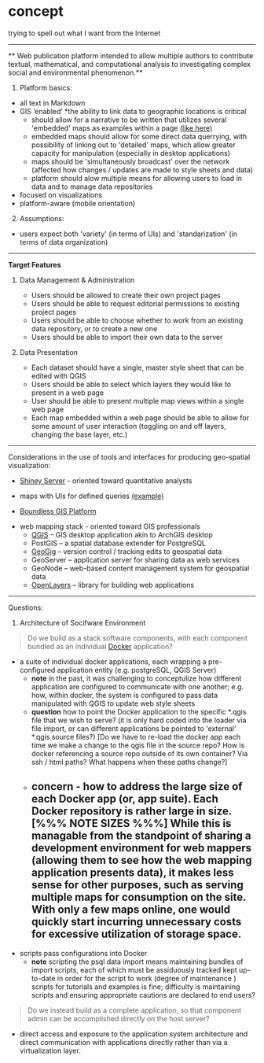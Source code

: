 # concept
trying to spell out what I want from the Internet

----

** Web publication platform intended to allow multiple authors to contribute textual, mathematical, and computational analysis to investigating complex social and environmental phenomenon.** 

1. Platform basics:
 - all text in Markdown
 - GIS ‘enabled’ *the ability to link data to geographic locations is critical
     *  should allow for a narrative to be written that utilizes several 'embedded' maps as examples within a page [(like here)](http://boundlessgeo.com/2013/12/openlayers-3-and-google-maps-api/)
     *  embedded maps should allow for some direct data querrying, with possibility of linking out to 'detailed' maps, which allow greater capacity for manipulation (especially in desktop applications)
     *  maps should be 'simultaneously broadcast' over the network (affected how changes / updates are made to style sheets and data)
     *  platform should alow multiple means for allowing users to load in data and to manage data repositories
 - focused on visualizations
 - platform-aware (mobile orientation) 

2. Assumptions:
 - users expect both 'variety' (in terms of UIs) and 'standarization' (in terms of data organization)

---

**Target Features**

1. Data Management & Administration
    * Users should be allowed to create their own project pages
    * Users should be able to request editorial permissions to existing project pages
    * Users should be able to choose whether to work from an existing data repository, or to create a new one
    * Users should be able to import their own data to the server

2. Data Presentation
    * Each dataset should have a single, master style sheet that can be edited with QGIS
    * Users should be able to select which layers they would like to present in a web page
    * User should be able to present multiple map views within a single web page
    * Each map embedded within a web page should be able to allow for some amount of user interaction (toggling on and off layers, changing the base layer, etc.)

---

Considerations in the use of tools and interfaces for producing geo-spatial visualization:

* [Shiney Server](http://shiny.rstudio.com/) - oriented toward quantitative analysts
 - maps with UIs for defined queries [(example)](http://shiny.rstudio.com/gallery/superzip-example.html)
* [Boundless GIS Platform](http://boundlessgeo.com/products/opengeo-suite/)
 - web mapping stack - oriented toward GIS professionals
    * [QGIS](http://www.qgis.org/en/site/) – GIS desktop application akin to ArchGIS desktop
    * PostGIS – a spatial database extender for PostgreSQL
    * [GeoGig](http://geogig.org/) – version control / tracking edits to geospatial data
    * GeoServer – application server for sharing data as web services
    * GeoNode – web-based content management system for geospatial data
    * [OpenLayers](http://openlayers.org/) – library for building web applications


---

Questions:

1. Architecture of Socifware Environment

 > Do we build as a stack software components, with each component bundled as an individual [Docker](https://www.docker.com/) application? 
 
* a suite of individual docker applications, each wrapping a pre-configured application entity (e.g. postgreSQL, QGIS Server)
  - **note** in the past, it was challenging to conceptulize how different application are configured to communicate with one another; e.g. how, within docker, the system is configured to pass data manipulated with QGIS to update web style sheets  
  - **question** how to point the Docker application to the specific *.qgis file that we wish to serve? (it is only hard coded into the loader via file import, or can different applications be pointed to 'external' *.qgis source files?) [Do we have to re-load the docker app each time we make a change to the qgis file in the source repo?  How is docker referencing a source repo outside of its own container?  Via ssh / html paths?  What happens when these paths change?]
  - **concern** - how to address the large size of each Docker app (or, app suite). Each  Docker repository is rather large in size.  [%%% NOTE SIZES %%%] While this is managable from the standpoint of sharing a development environment for web mappers (allowing them to see how the web mapping application presents data), it makes less sense for other  purposes, such as serving multiple maps for consumption on the site.  With only a few maps online, one would quickly start incurring unnecessary costs for excessive utilization of storage space.
    - 
* scripts pass configurations into Docker
    - **note** scripting the psql data import means maintaining bundles of import scripts, each of which must be assiduously tracked kept up-to-date in order for the script to work (degree of maintenance ) scripts for tutorials and examples is fine; difficulty is maintaining scripts and ensuring appropriate cautions are declared to end users?


>  Do we instead build as a complete application, so that component admin can be accomplished directly on the host server?

- direct access and exposure to the application system architecture and direct communication with applications directly rather than via a virtualization layer.

